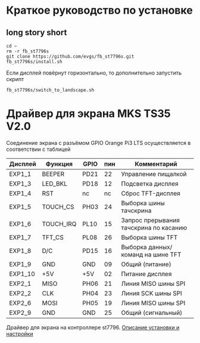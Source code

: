 # Краткое руководство по установке

## long story short

```console
cd ~ 
rm -r fb_st7796s
git clone https://github.com/evgs/fb_st7796s.git
fb_st7796s/install.sh
```
Если дисплей повёрнут горизонтально, то дополнительно запустить скрипт
```console
fb_st7796s/switch_to_landscape.sh
```

# Драйвер для экрана MKS TS35 V2.0

Соединение экрана с разъёмом GPIO Orange Pi3 LTS осуществляется в соответствии с таблицей

| Дисплей | Функция   | GPIO | пин | Комментарий                            |
|---------|-----------|------|-----|----------------------------------------|
| EXP1_1  | BEEPER    | PD21 | 22  | Управление пищалкой                    |
| EXP1_3  | LED_BKL   | PD18 | 12  | Подсветка дисплея                      |
| EXP1_4  | RST       | nc   | nc  | Сброс TFT-дисплея                      |
| EXP1_5  | TOUCH_CS  | PH03 | 24  | Выборка шины тачскрина                 |
| EXP1_6  | TOUCH_IRQ | PL10 | 15  | Запрос прерывания тачскрина по касанию |
| EXP1_7  | TFT_CS    | PL08 | 26  | Выборка шины TFT                       |
| EXP1_8  | D/C       | PD15 | 16  | Выборка данных/команд на шине TFT      |
| EXP1_9  | GND       | GND  | 09  | Общий (питание)                        |
| EXP1_10 | +5V       | +5V  | 02  | Питание дисплея                        |
| EXP2_1  | MISO      | PH06 | 21  | Линия MISO шины SPI                    |
| EXP2_2  | CLK       | PH04 | 23  | Линия SCK шины SPI                     |
| EXP2_6  | MOSI      | PH05 | 19  | Линия MISO шины SPI                    |
| EXP2_9  | GND       | GND  | 25  | Общий (сигнальный)                     |

Драйвер для экрана на контроллере st7796. [Описание установки и настройки](https://sergey1560.github.io/fb4s_howto/mks_ts35/)
